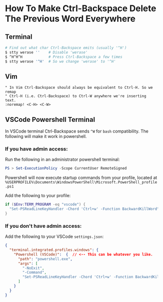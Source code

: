 # How To Make Ctrl-Backspace Delete The Previous Word Everywhere

## Terminal

```bash
# Find out what char Ctrl-Backspace emits (usually '^H')
$ stty werase ''    # Disable 'werase'
$ ^H^H^H            # Press Ctrl-Backspace a few times
$ stty werase '^H'  # So we change 'werase' to '^H'
```

## Vim

```vimscript
" In Vim Ctrl-Backspace should always be equivalent to Ctrl-H. So we remap
" Ctrl-H (i.e. Ctrl-Backspace) to Ctrl-W anywhere we're inserting text.
:noremap! <C-H> <C-W>
```

## VSCode Powershell Terminal

In VSCode terminal Ctrl-Backspace sends `^W` for `bash` compatibility. The following will make it work in powershell.

### If you have admin access:

Run the following in an administrator powershell terminal:
```powershell
PS > Set-ExecutionPolicy -Scope CurrentUser RemoteSigned
```

Powershell will now execute startup commands from your profile, located at `%USERPROFILE%\Documents\WindowsPowerShell\Microsoft.PowerShell_profile.ps1`

Add the following to your profile:
```powershell
if ($Env:TERM_PROGRAM -eq "vscode") {
  "Set-PSReadLineKeyHandler -Chord 'Ctrl+w' -Function BackwardKillWord"
}
```

### If you don't have admin access:

Add the following to your VSCode `settings.json`:
```json
{
  "terminal.integrated.profiles.windows": {
    "Powershell (VSCode)":  {  // <-- This can be whatever you like.
      "path": "powershell.exe",
      "args": [
        "-NoExit",
        "-Command",
        "Set-PSReadLineKeyHandler -Chord 'Ctrl+w' -Function BackwardKillWord"
      ]
    }
  }
}
```
